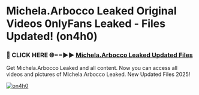 # Michela.Arbocco Leaked Original Videos 0nlyFans Leaked - Files Updated! (on4h0)

<h3>🔴 CLICK HERE 🌐==►► <a href="https://tinyurl.com/4seja8ks" rel="nofollow">Michela.Arbocco Leaked Updated Files</a></h3>

Get Michela.Arbocco Leaked and all content. Now you can access all videos and pictures of Michela.Arbocco Leaked. New Updated Files 2025!

[![on4h0](https://i.imgur.com/EWjZXRe.gif)](https://tinyurl.com/4seja8ks)
